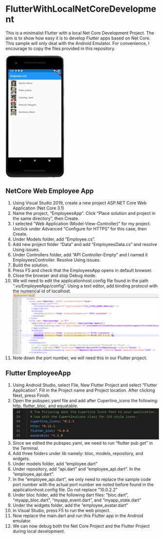 # FlutterWithLocalNetCoreDevelopment
This is a minimalist Flutter with a local Net Core Development Project. The aim is to show how easy it is to develop Flutter apps based on Net Core. This sample will only deal with the Android Emulator. For convenience, I encourage to copy the files provided in this repository.

![](https://github.com/i8out/FlutterWithLocalNetCoreDevelopment/blob/master/Images/AndroidEmployeeList.JPG)

## NetCore Web Employee App
1.	Using Visual Studio 2019, create a new project ASP.NET Core Web Application (Net Core 3.1)
2.	Name the project, “EmployeesApp”. Click “Place solution and project in the same directory”, then Create.
3.	I selected “Web Application (Model-View-Controller)” for my project. Unclick under Advanced “Configure for HTTPS” for this case, then Create.
4.	Under Models folder, add “Employee.cs”.
5.	Add new project folder “Data” and add “EmployeesData.cs” and resolve Using issues.
6.	Under Controllers folder, add “API Controller-Empty” and I named it EmployeesController. Resolve Using issues.
7.	Build the solution.
8.	Press F5 and check that the EmployeesApp opens in default browser.
9.	Close the browser and stop Debug mode.
10.	We will need to edit the applicationhost.config file found in the path “.vs/EmployeeApp/config”. Using a text editor, add binding protocol with the numerical id of localhost.
![](https://github.com/i8out/FlutterWithLocalNetCoreDevelopment/blob/master/Images/applicationhostconfig2.JPG)
11. Note down the port number, we will need this in our Flutter project.

## Flutter EmployeeApp
1.	Using Android Studio, select File, New Flutter Project and select “Flutter Application”. Fill in the Project name and Project location. After clicking Next, press Finish.
2.	Open the pubspec.yaml  file and add after Cupertino_icons the following: http, flutter_bloc, and equatable.
![](https://github.com/i8out/FlutterWithLocalNetCoreDevelopment/blob/master/Images/pubspecyaml.JPG)
3.	Since we edited the pubspec.yaml, we need to run “flutter pub get” in the Terminal.
4.	Add three folders under lib namely: bloc, models, repository, and widgets.
5.	Under models folder, add “employee.dart”
6.	Under repository, add “api.dart” and “employee_api.dart”. In the “employee_api.dart”. 
7.  In the "employee_api.dart", we only need to replace the sample code port number with the actual port number we noted before found in the applicationhost.config file. Do not replace "10.0.2.2"
8.	Under bloc folder, add the following dart files: “bloc.dart”, “myapp_bloc.dart”, “myapp_event.dart”, and “myapp_state.dart”
9.	Under the widgets folder, add the “employee_avatar.dart”
10.	In Visual Studio, press F5 to run the web project.
11.	Now replace the main.dart and run this Flutter app in the Android emulator.
12. We can now debug both the Net Core Project and the Flutter Project during local development.


